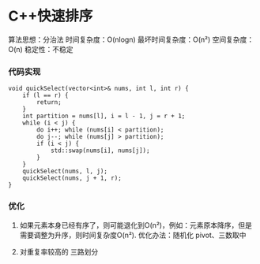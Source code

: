# C++快速排序

算法思想：分治法
时间复杂度：O(nlogn)
最坏时间复杂度：O(n²)
空间复杂度：O(n)
稳定性：不稳定


### 代码实现

```
void quickSelect(vector<int>& nums, int l, int r) {
    if (l == r) {
        return;
    }
    int partition = nums[l], i = l - 1, j = r + 1;
    while (i < j) {
        do i++; while (nums[i] < partition);
        do j--; while (nums[j] > partition);
        if (i < j) {
            std::swap(nums[i], nums[j]);
        }
    }
    quickSelect(nums, l, j);
    quickSelect(nums, j + 1, r);
}
```

### 优化
1. 如果元素本身已经有序了，则可能退化到O(n²)，例如：元素原本降序，但是需要调整为升序，则时间复杂度O(n²).
优化办法：随机化 pivot、三数取中

2. 对重复率较高的
三路划分
